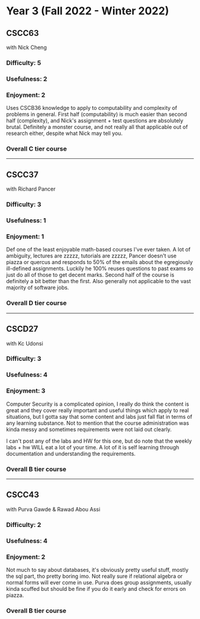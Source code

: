 # Year 3 (Fall 2022 - Winter 2022)

## CSCC63
with Nick Cheng

### Difficulty: 5
### Usefulness: 2
### Enjoyment: 2

Uses CSCB36 knowledge to apply to computability and complexity of problems in general. First half (computability) is much easier than second half (complexity), and Nick's assignment + test questions are absolutely brutal. Definitely a monster course, and not really all that applicable out of research either, despite what Nick may tell you.

### Overall C tier course

---

## CSCC37
with Richard Pancer

### Difficulty: 3
### Usefulness: 1
### Enjoyment: 1

Def one of the least enjoyable math-based courses I've ever taken. A lot of ambiguity, lectures are zzzzz, tutorials are zzzzz, Pancer doesn't use piazza or quercus and responds to 50% of the emails about the egregiously ill-defined assignments. Luckily he 100% reuses questions to past exams so just do all of those to get decent marks. Second half of the course is definitely a bit better than the first. Also generally not applicable to the vast majority of software jobs.

### Overall D tier course

---

## CSCD27
with Kc Udonsi

### Difficulty: 3
### Usefulness: 4
### Enjoyment: 3

Computer Security is a complicated opinion, I really do think the content is great and they cover really important and useful things which apply to real situations, but I gotta say that some content and labs just fall flat in terms of any learning substance. Not to mention that the course administration was kinda messy and sometimes requirements were not laid out clearly.

I can't post any of the labs and HW for this one, but do note that the weekly labs + hw WILL eat a lot of your time. A lot of it is self learning through documentation and understanding the requirements.

### Overall B tier course

---

## CSCC43
with Purva Gawde & Rawad Abou Assi

### Difficulty: 2
### Usefulness: 4
### Enjoyment: 2

Not much to say about databases, it's obviously pretty useful stuff, mostly the sql part, tho pretty boring imo. Not really sure if relational algebra or normal forms will ever come in use. Purva does group assignments, usually kinda scuffed but should be fine if you do it early and check for errors on piazza.

### Overall B tier course